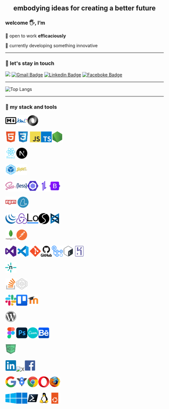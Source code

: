 ## <p align=center> embodying ideas for creating a better future</p>

### welcome 🖐️, I’m
🤝 open to work **efficaciously**

🌿 currently developing something innovative

---
### 💬 let's stay in touch
<a href="https://t.me/maksymkushnirov" target="_blank"><img src="https://img.shields.io/badge/@maksymkushnirov-0072b1?style=flat&logo=telegram&logoColor=blue"/></a>
[![Gmail Badge](https://img.shields.io/badge/-maksymkushnirov@gmail.com-D14836?style=flat&logo=gmail&logoColor=white)](mailto:maksymkushnirov@gmail.com)
[![Linkedin Badge](https://img.shields.io/badge/-maksymkushnirov-0072b1?style=flat&logo=Linkedin&logoColor=white&link=https://www.linkedin.com/in/maksymkushnirov/)](https://www.linkedin.com/in/maksymkushnirov/)
[![Faceboke Badge](https://img.shields.io/badge/-maksymkushnirov-0072b1?style=flat&logo=Facebook&logoColor=white&link=https://www.facebook.com/maksymkushnirov/)](https://www.facebook.com/maksymkushnirov/)

---
![Top Langs](https://github-readme-stats.vercel.app/api/top-langs/?username=maksymkushnirov&show_icons=true&theme=gruvbox)
<!-- ![GitHub stats](https://github-readme-stats.vercel.app/api?username=maksymkushnirov&show_icons=true&theme=gruvbox)-->

---
### 🧱 my stack and tools
<img src="https://github.com/devicons/devicon/blob/master/icons/markdown/markdown-original.svg" title="Markdown" alt="Markdown" width="35" height="35"/><img src="https://github.com/devicons/devicon/blob/master/icons/xml/xml-original.svg" title="XML" alt="XML" width="35" height="35"/><img src="https://github.com/devicons/devicon/blob/master/icons/json/json-original.svg" title="JSON" alt="JSON" width="35" height="35"/>

<img src="https://github.com/devicons/devicon/blob/master/icons/html5/html5-original.svg" title="HTML5" alt="HTML5" width="35" height="35"/> <img src="https://github.com/devicons/devicon/blob/master/icons/css3/css3-original.svg" title="CSS3" alt="CSS3" width="35" height="35"/>
<img src="https://github.com/devicons/devicon/blob/master/icons/javascript/javascript-original.svg" title="JavaScript" alt="JavaScript" width="35" height="35"/><img src="https://github.com/devicons/devicon/blob/master/icons/typescript/typescript-original.svg" title="TypeScript" alt="TypeScript" width="35" height="35"/><img src="https://github.com/devicons/devicon/blob/master/icons/nodejs/nodejs-original.svg" title="NodeJS" alt="NodeJS" width="35" height="35"/>

<img src="https://github.com/devicons/devicon/blob/master/icons/react/react-original-wordmark.svg" title="React" alt="React" width="35" height="35"/><img src="https://github.com/devicons/devicon/blob/master/icons/nextjs/nextjs-original.svg" title="Next.js" alt="Next.js" width="35" height="35"/>

<img src="https://github.com/devicons/devicon/blob/master/icons/webpack/webpack-original.svg" title="Webpack" alt="Webpack" width="35" height="35"/><img src="https://github.com/devicons/devicon/blob/master/icons/babel/babel-original.svg" title="Babel (transcompiler)" alt="Babel (transcompiler)" width="35" height="35"/>

<img src="https://github.com/devicons/devicon/blob/master/icons/sass/sass-original.svg" title="SASS" alt="SASS" width="35" height="35"/><img src="https://github.com/devicons/devicon/blob/master/icons/less/less-plain-wordmark.svg" title="Less" alt="Less" width="35" height="35"/><img src="https://github.com/devicons/devicon/blob/master/icons/eslint/eslint-original.svg" title="ESLint" alt="ESLint" width="35" height="35"/><img src="https://github.com/devicons/devicon/blob/master/icons/axios/axios-plain.svg" title="Axios" alt="Axios" width="35" height="35"/><img src="https://github.com/devicons/devicon/blob/master/icons/bootstrap/bootstrap-original.svg" title="Bootstrap (front-end framework)" alt="Bootstrap (front-end framework)" width="35" height="35"/>

<img src="https://github.com/devicons/devicon/blob/master/icons/npm/npm-original-wordmark.svg" title="npm" alt="npm" width="35" height="35"/>
<!-- <img src="https://raw.githubusercontent.com/github/explore/80688e429a7d4ef2fca1e82350fe8e3517d3494d/topics/npm/npm.png" title="Markdown" alt="npm" width="35" height="35"/> -->
<img src="https://github.com/devicons/devicon/blob/master/icons/yarn/yarn-original.svg" title="Yarn (package manager)" alt="Yarn (package manager)" width="35" height="35"/>

<img src="https://github.com/devicons/devicon/blob/master/icons/jquery/jquery-original.svg" title="jQuery" alt="jQuery" width="35" height="35"/><img src="https://github.com/devicons/devicon/blob/master/icons/redux/redux-original.svg" title="Redux" alt="Redux" width="35" height="35"/><img src="https://github.com/devicons/devicon/blob/master/icons/lodash/lodash-original.svg" title="Lodash" alt="Lodash" width="35" height="35"/><img src="https://github.com/devicons/devicon/blob/master/icons/swiper/swiper-original.svg" title="Swiper" alt="Swiper" width="35" height="35"/><img src="https://github.com/devicons/devicon/blob/master/icons/backbonejs/backbonejs-original.svg" title="Backbone.js" alt="Backbone.js" width="35" height="35"/>

<img src="https://github.com/devicons/devicon/blob/master/icons/mongodb/mongodb-original-wordmark.svg" title="MongoDB" alt="MongoDB" width="35" height="35"/><img src="https://github.com/devicons/devicon/blob/master/icons/postman/postman-original.svg" title="Postman" alt="Postman" width="35" height="35"/>

<img src="https://github.com/devicons/devicon/blob/master/icons/visualstudio/visualstudio-plain.svg" title="Visual Studio" alt="Visual Studio" width="35" height="35"/> <img src="https://github.com/devicons/devicon/blob/master/icons//vscode/vscode-original.svg" title="Visual Studio Code" alt="Visual Studio Code" width="35" height="35"/>
<img src="https://github.com/devicons/devicon/blob/master/icons/git/git-original.svg" title="Git" alt="Git" width="35" height="35"/><img src="https://github.com/devicons/devicon/blob/master/icons/github/github-original-wordmark.svg" title="GitHub" alt="GitHub" width="35" height="35"/><img src="https://github.com/devicons/devicon/blob/master/icons/githubactions/githubactions-original.svg" title="Github actions" alt="Github actions" width="35" height="35"/><img src="https://github.com/devicons/devicon/blob/master/icons/bash/bash-original.svg" title="Bash (Unix shell)" alt="Bash (Unix shell)" width="35" height="35"/><img src="https://github.com/devicons/devicon/blob/master/icons/heroku/heroku-original.svg" title="Heroku" alt="Heroku" width="35" height="35"/>

<img src="https://github.com/devicons/devicon/blob/master/icons/netlify/netlify-original.svg" title="Netlify" alt="Netlify" width="35" height="35"/>

<img src="https://github.com/devicons/devicon/blob/master/icons/stackoverflow/stackoverflow-original.svg" title="Stack Overflow" alt="Stack Overflow" width="35" height="35"/><img src="https://github.com/devicons/devicon/blob/master/icons/codepen/codepen-line.svg" title="CodePen" alt="CodePen" width="35" height="35"/>

<img src="https://github.com/devicons/devicon/blob/master/icons/slack/slack-original.svg" title="Slack" alt="Slack" width="35" height="35"/><img src="https://github.com/devicons/devicon/blob/master/icons/trello/trello-original.svg" title="Trello" alt="Trello" width="35" height="35"/><img src="https://github.com/devicons/devicon/blob/master/icons/moodle/moodle-original.svg" title="Moodle" alt="Moodle" width="35" height="35"/>

<img src="https://github.com/devicons/devicon/blob/master/icons/wordpress/wordpress-plain.svg" title="WordPress" alt="WordPress" width="35" height="35"/>

<img src="https://github.com/devicons/devicon/blob/master/icons/figma/figma-original.svg" title="Figma" alt="Figma" width="35" height="35"/><img src="https://github.com/devicons/devicon/blob/master/icons/photoshop/photoshop-original.svg" title="Adobe Photoshop" alt="Adobe Photoshop" width="35" height="35"/><img src="https://github.com/devicons/devicon/blob/master/icons/canva/canva-original.svg" title="Canva" alt="Canva" width="35" height="35"/><img src="https://github.com/devicons/devicon/blob/master/icons/behance/behance-original.svg" title="Behance" alt="Behance" width="35" height="35"/>

<img src="https://github.com/devicons/devicon/blob/master/icons/devicon/devicon-original.svg" title="Devicon" alt="Devicon" width="35" height="35"/>

<img src="https://github.com/devicons/devicon/blob/master/icons/linkedin/linkedin-original.svg" title="LinkedIn" alt="LinkedIn" width="35" height="35"/><img src="çhttps://github.com/devicons/devicon/blob/master/icons/twitter/twitter-original.svg" title="X" alt="X" width="35" height="35"/><img src="https://github.com/devicons/devicon/blob/master/icons/facebook/facebook-original.svg" title="Facebook" alt="Facebook" width="35" height="35"/>

<img src="https://github.com/devicons/devicon/blob/master/icons/google/google-original.svg" title="Google" alt="Google" width="35" height="35"/><img src="https://github.com/devicons/devicon/blob/master/icons/v8/v8-original.svg" title="V8 (JavaScript engine)" alt="V8 (JavaScript engine)" width="35" height="35"/><img src="https://github.com/devicons/devicon/blob/master/icons/chrome/chrome-original.svg" title="Google Chrome" alt="Google Chrome" width="35" height="35"/><img src="https://github.com/devicons/devicon/blob/master/icons/opera/opera-original.svg" title="Opera" alt="Opera" width="35" height="35"/><img src="https://github.com/devicons/devicon/blob/master/icons/firefox/firefox-original.svg" title="Mozilla Firefox" alt="Mozilla Firefox" width="35" height="35"/>

<img src="https://github.com/devicons/devicon/blob/master/icons/windows8/windows8-original.svg" title="Windows 8" alt="Windows 8" width="35" height="35"/><img src="https://github.com/devicons/devicon/blob/master/icons/windows11/windows11-original.svg" title="Windows 11" alt="Windows 11" width="35" height="35"/><img src="https://github.com/devicons/devicon/blob/master/icons/powershell/powershell-original.svg" title="PowerShell" alt="PowerShell" width="35" height="35"/><img src="https://github.com/devicons/devicon/blob/master/icons/linux/linux-original.svg" title="Linux" alt="Linux" width="35" height="35"/><img src="https://github.com/devicons/devicon/blob/master/icons/ubuntu/ubuntu-original.svg" title="Ubuntu" alt="Ubuntu" width="35" height="35"/>

<!--
**maksymkushnirov/maksymkushnirov** is a ✨ _special_ ✨ repository because its `README.md` (this file) appears on your GitHub profile.

Here are some ideas to get you started:
### Hi there 👋

- 🔭 I’m currently working on ...
- 🌱 I’m currently learning ...
- 👯 I’m looking to collaborate on ...
- 🤔 I’m looking for help with ...
- 💬 Ask me about ...
- 📫 How to reach me: ...
- 😄 Pronouns: ...
- ⚡ Fun fact: ...
-->

<!--   
    <ul style="display: flex; justify-content: space-between">
      <li>
        ![Top Langs](https://github-readme-stats.vercel.app/api/top-langs/?username=maksymkushnirov&show_icons=true&theme=gruvbox)
      </li>
      <li>
        ![GitHub stats](https://github-readme-stats.vercel.app/api?username=maksymkushnirov&show_icons=true&theme=gruvbox)
      </li>
    </ul>
 
 ​[![​Linkedin Badge​](https://img.shields.io/badge/-maksymkushnirov-0072b1?style=flat&logo=Linkedin&logoColor=white&link=https://www.linkedin.com/in/maksymkushnirov/)](https://www.linkedin.com/in/maksymkushnirov/)
 -->
 <!-- ✅ 🟢 -->
<!--  <p align="center"></p> -->
 
<!--
<img src="https://github.com/devicons/devicon/blob/master/icons/chrome/chrome-original.svg" alt="" width="35" height="35"/>
<img src="https://github.com/devicons/devicon/blob/master/icons/devicon/devicon-original.svg" alt="" width="35" height="35"/>
<img src="https://github.com/devicons/devicon/blob/master/icons/codepen/codepen-plain.svg" alt="" width="35" height="35"/>
<img src="https://github.com/devicons/devicon/blob/master/icons/figma/figma-original.svg" alt="" width="35" height="35"/>
<img src="https://github.com/devicons/devicon/blob/master/icons/git/git-original.svg" alt="" width="35" height="35"/>
<img src="https://github.com/devicons/devicon/blob/master/icons/github/github-original.svg" alt="" width="35" height="35"/>
<img src="https://github.com/devicons/devicon/blob/master/icons/handlebars/handlebars-original.svg" alt="" width="35" height="35"/>
<img src="https://github.com/devicons/devicon/blob/master/icons/nodejs/nodejs-original.svg" alt="" width="35" height="35"/>
<img src="https://github.com/devicons/devicon/blob/master/icons/opera/opera-original.svg" alt="" width="35" height="35"/>
<img src="https://github.com/devicons/devicon/blob/master/icons/react/react-original.svg" alt="" width="35" height="35"/>
<img src="https://github.com/devicons/devicon/blob/master/icons/safari/safari-original.svg" alt="" width="35" height="35"/>
<img src="https://github.com/devicons/devicon/blob/master/icons/webpack/webpack-original.svg" alt="" width="35" height="35"/>
<img src="https://github.com/devicons/devicon/blob/master/icons/ubuntu/ubuntu-plain.svg" alt="" width="35" height="35"/>
<img src="https://github.com/devicons/devicon/blob/master/icons/trello/trello-plain.svg" alt="" width="35" height="35"/>
<img src="https://github.com/devicons/devicon/blob/master/icons/premierepro/premierepro-original.svg" alt="" width="35" height="35"/>
<img src="https://github.com/devicons/devicon/blob/master/icons/photoshop/photoshop-plain.svg" alt="" width="35" height="35"/>
<img src="https://github.com/devicons/devicon/blob/master/icons/nodewebkit/nodewebkit-original.svg" alt="" width="35" height="35"/>
<img src="https://github.com/devicons/devicon/blob/master/icons/gulp/gulp-plain.svg" alt="" width="35" height="35"/>
<img src="https://github.com/devicons/devicon/blob/master/icons/gitter/gitter-plain.svg" alt="" width="35" height="35"/>
<img src="https://github.com/devicons/devicon/blob/master/icons/moodle/moodle-original.svg" alt="" width="35" height="35"/>
<img src="https://github.com/devicons/devicon/tree/master/icons/markdown" alt="" width="35" height="35"/>
<img src="https://github.com/devicons/devicon/blob/master/icons/sass/sass-original.svg" alt="" width="35" height="35"/>
<img src="https://github.com/devicons/devicon/blob/master/icons/slack/slack-original.svg" alt="" width="35" height="35"/>
<img src="https://github.com/devicons/devicon/blob/master/icons/windows8/windows8-original.svg" alt="" width="35" height="35"/>
<img src="https://github.com/devicons/devicon/blob/master/icons/android/android-original.svg" alt="" width="35" height="35"/>
<img src="https://github.com/devicons/devicon/blob/master/icons/behance/behance-original.svg" alt="" width="35" height="35"/>
<img src="https://github.com/devicons/devicon/blob/master/icons/babel/babel-original.svg" alt="Babel" width="35" height="35"/>
<img src="https://github.com/devicons/devicon/blob/master/icons/canva/canva-original.svg" alt="Canva" width="35" height="35"/>
<img src="https://github.com/devicons/devicon/blob/master/icons/yarn/yarn-original.svg" alt="yarn" width="35" height="35"/>
<img src="" alt="" width="35" height="35"/>
<img src="" alt="" width="35" height="35"/>

-->
